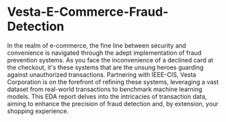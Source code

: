 # Vesta-E-Commerce-Fraud-Detection
In the realm of e-commerce, the fine line between security and convenience is navigated through the adept implementation of fraud prevention systems. 
As you face the inconvenience of a declined card at the checkout, it's these systems that are the unsung heroes guarding against unauthorized transactions. Partnering with IEEE-CIS, Vesta Corporation is on the forefront of refining these systems, leveraging a vast dataset from real-world transactions to benchmark machine learning models. 
This EDA report delves into the intricacies of transaction data, aiming to enhance the precision of fraud detection and, by extension, your shopping experience.
